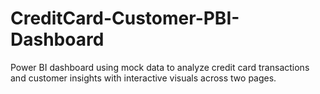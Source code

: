 # CreditCard-Customer-PBI-Dashboard
Power BI dashboard using mock data to analyze credit card transactions and customer insights with interactive visuals across two pages.
